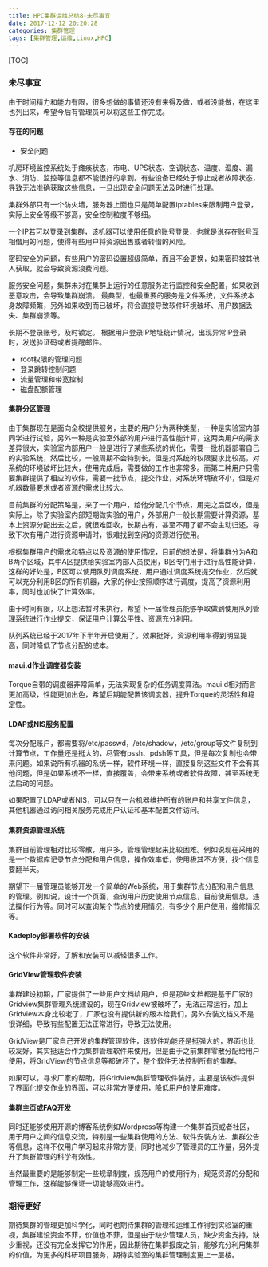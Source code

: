 ```yaml
---
title: HPC集群运维总结8-未尽事宜
date: 2017-12-12 20:20:28
categories: 集群管理
tags: [集群管理,运维,Linux,HPC]
---
```


[TOC]

### 未尽事宜
由于时间精力和能力有限，很多想做的事情还没有来得及做，或者没能做，在这里也列出来，希望今后有管理员可以将这些工作完成。
<!-- more -->
#### 存在的问题
* 安全问题

机房环境监控系统处于瘫痪状态，市电、UPS状态、空调状态、温度、湿度、漏水、消防、监控等信息都不能很好的拿到。有些设备已经处于停止或者故障状态，导致无法准确获取这些信息，一旦出现安全问题无法及时进行处理。

集群外部只有一个防火墙，服务器上面也只是简单配置iptables来限制用户登录，实际上安全等级不够高，安全控制粒度不够细。

一个IP若可以登录到集群，该机器可以使用任意的账号登录，也就是说存在账号互相借用的问题，使得有些用户将资源出售或者转借的风险。

密码安全的问题，有些用户的密码设置超级简单，而且不会更换，如果密码被其他人获取，就会导致资源浪费问题。

服务安全问题，集群未对在集群上运行的任意服务进行监控和安全配置，如果收到恶意攻击，会导致集群崩溃。
最典型，也最重要的服务是文件系统，文件系统本身故障频繁，另外如果收到而已破坏，将会直接导致软件环境破坏、用户数据丢失、集群崩溃等。

长期不登录账号，及时锁定。
根据用户登录IP地址统计情况，出现异常IP登录时，发送验证码或者提醒邮件。

* root权限的管理问题
* 登录跳转控制问题
* 流量管理和带宽控制
* 磁盘配额管理


#### 集群分区管理
由于集群现在是面向全校提供服务，主要的用户分为两种类型，一种是实验室内部同学进行试验，另外一种是实验室外部的用户进行高性能计算，这两类用户的需求差异很大，实验室内部用户一般是进行了某些系统的优化，需要一批机器部署自己的实验系统，然后比较，一般周期不会特别长，但是对系统的权限要求比较高，对系统的环境破坏比较大，使用完成后，需要做的工作也非常多。而第二种用户只需要集群提供了相应的软件，需要一批节点，提交作业，对系统环境破坏小，但是对机器数量要求或者资源的需求比较大。

目前集群的分配策略是，来了一个用户，给他分配几个节点，用完之后回收，但是实际上，除了实验室内部短期做实验的用户，外部用户一般长期需要计算资源，基本上资源分配出去之后，就很难回收，长期占有，甚至不用了都不会主动归还，导致下次有用户进行资源申请时，很难找到空闲的资源进行使用。

根据集群用户的需求和特点以及资源的使用情况，目前的想法是，将集群分为A和B两个区域，其中A区提供给实验室内部人员使用，B区专门用于进行高性能计算，这样的好处是，B区可以使用队列调度系统，用户通过调度系统提交作业，然后就可以充分利用B区的所有机器，大家的作业按照顺序进行调度，提高了资源利用率，同时也加快了计算效率。

由于时间有限，以上想法暂时未执行，希望下一届管理员能够争取做到使用队列管理系统进行作业提交，保证用户计算公平性、资源充分利用。

队列系统已经于2017年下半年开启使用了。效果挺好，资源利用率得到明显提高，同时降低了节点分配的成本。


#### maui.d作业调度器安装
Torque自带的调度器非常简单，无法实现复杂的任务调度算法。maui.d相对而言更加高级，性能更加出色，希望后期能配置该调度器，提升Torque的灵活性和稳定性。


#### LDAP或NIS服务配置
每次分配账户，都需要将/etc/passwd，/etc/shadow，/etc/group等文件复制到计算节点，工作量还是挺大的，尽管有pssh、pdsh等工具，但是每次复制也会带来问题。如果说所有机器的系统一样，软件环境一样，直接复制这些文件不会有其他问题，但是如果系统不一样，直接覆盖，会带来系统或者软件故障，甚至系统无法启动的问题。

如果配置了LDAP或者NIS，可以只在一台机器维护所有的账户和共享文件信息，其他机器通过访问相关服务完成用户认证和基本配置文件访问。


#### 集群资源管理系统
集群目前管理相对比较零散，用户多，管理管理起来比较困难。例如说现在采用的是一个数据库记录节点分配和用户信息，操作效率低，使用极其不方便，找个信息要翻半天。

期望下一届管理员能够开发一个简单的Web系统，用于集群节点分配和用户信息的管理。例如说，设计一个页面，查询用户历史使用节点信息，目前使用信息，违法操作行为等。同时可以查询某个节点的使用情况，有多少个用户使用，维修情况等。


#### Kadeploy部署软件的安装
这个软件非常好，了解和安装可以减轻很多工作。


#### GridView管理软件安装
集群建设初期，厂家提供了一些用户文档给用户，但是那些文档都是基于厂家的Gridview集群管理系统建设的，现在Gridview被破坏了，无法正常运行，加上Gridview本身比较老了，厂家也没有提供新的版本给我们，另外安装文档又不是很详细，导致有些配置无法正常进行，导致无法使用。

GridView是厂家自己开发的集群管理软件，该软件功能还是挺强大的，界面也比较友好，其实挺适合作为集群管理软件来使用，但是由于之前集群零散分配给用户使用，将GridView的节点信息等都破坏了，整个软件无法控制所有的集群。

如果可以，寻求厂家的帮助，将GridView集群管理软件装好，主要是该软件提供了界面化提交作业的界面，可以非常方便使用，降低用户的使用难度。


#### 集群主页或FAQ开发
同时还能够使用开源的博客系统例如Wordpress等构建一个集群首页或者社区，用于用户之间的信息交流，特别是一些集群使用的方法、软件安装方法、集群公告等信息，这样不仅用户学习起来非常方便，同时也减少了管理员的工作量，另外提升了集群管理的科学有效性。

当然最重要的是能够制定一些规章制度，规范用户的使用行为，规范资源的分配和管理工作，这样能够保证一切能够高效进行。


### 期待更好
期待集群的管理更加科学化，同时也期待集群的管理和运维工作得到实验室的重视，集群建设资金不菲，价值也不菲，但是由于缺少管理人员，缺少资金支持，缺少重视，还没有完全发挥它的作用，因此期待在集群报废之前，能够充分利用集群的价值，为更多的科研项目服务，期待实验室的集群管理制度更上一层楼。

